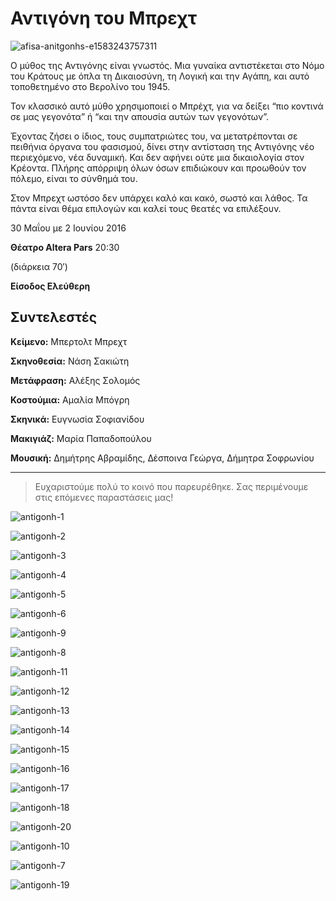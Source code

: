 # Αντιγόνη του Μπρεχτ

![afisa-anitgonhs-e1583243757311](https://github.com/theatrikiopa/theatrikiopa.eu/assets/16403754/fdc4d55b-4d22-4598-99c4-928e76cc6b9a)

Ο μύθος της Αντιγόνης είναι γνωστός. Μια γυναίκα αντιστέκεται στο Νόμο του Κράτους με όπλα τη Δικαιοσύνη, τη Λογική και την Αγάπη, και αυτό τοποθετημένο στο Βερολίνο του 1945.

Τον κλασσικό αυτό μύθο χρησιμοποιεί ο Μπρέχτ, για να δείξει “πιο κοντινά σε μας γεγονότα” ή “και την απουσία αυτών των γεγονότων”.

Έχοντας ζήσει ο ίδιος, τους συμπατριώτες του, να μετατρέπονται σε πειθήνια όργανα του φασισμού, δίνει στην αντίσταση της Αντιγόνης νέο περιεχόμενο, νέα δυναμική. Και δεν αφήνει ούτε μια δικαιολογία στον Κρέοντα. Πλήρης απόρριψη όλων όσων επιδιώκουν και προωθούν τον πόλεμο, είναι το σύνθημά του.

Στον Μπρεχτ ωστόσο δεν υπάρχει καλό και κακό, σωστό και λάθος. Τα πάντα είναι θέμα επιλογών και καλεί τους θεατές να επιλέξουν.

30 Μαΐου με 2 Ιουνίου 2016

**Θέατρο Altera Pars** 20:30

(διάρκεια 70′)

**Είσοδος Ελεύθερη**

## Συντελεστές
**Κείμενο:** Μπερτολτ Μπρεχτ

**Σκηνοθεσία:** Νάση Σακιώτη

**Μετάφραση:** Αλέξης Σολομός

**Κοστούμια:** Αμαλία Μπόγρη

**Σκηνικά:** Ευγνωσία Σοφιανίδου

**Μακιγιάζ:** Μαρία Παπαδοπούλου

**Μουσική:** Δημήτρης Αβραμίδης, Δέσποινα Γεώργα, Δήμητρα Σοφρωνίου

***
> Ευχαριστούμε πολύ το κοινό που παρευρέθηκε.
> Σας περιμένουμε στις επόμενες παραστάσεις μας!

![antigonh-1](https://github.com/theatrikiopa/theatrikiopa.eu/assets/16403754/c78648a2-ac10-4bd0-ba3c-22332ebb69df)

![antigonh-2](https://github.com/theatrikiopa/theatrikiopa.eu/assets/16403754/9dcc7c90-1c4a-48e4-8a32-f9503f2bd892)

![antigonh-3](https://github.com/theatrikiopa/theatrikiopa.eu/assets/16403754/1fd7ae1c-3257-460b-94bd-63067952739a)

![antigonh-4](https://github.com/theatrikiopa/theatrikiopa.eu/assets/16403754/4adeb168-490a-4feb-9ecf-0ec1958bfd97)

![antigonh-5](https://github.com/theatrikiopa/theatrikiopa.eu/assets/16403754/0797544f-9e1c-4760-b381-c3b07239e60e)

![antigonh-6](https://github.com/theatrikiopa/theatrikiopa.eu/assets/16403754/9d478705-c20b-45c3-8e36-f26dbfa08420)

![antigonh-9](https://github.com/theatrikiopa/theatrikiopa.eu/assets/16403754/602f6d5a-182e-470f-86ca-c21ca4066a36)

![antigonh-8](https://github.com/theatrikiopa/theatrikiopa.eu/assets/16403754/7b0d4510-16c7-4854-87c7-e9942b3f215d)

![antigonh-11](https://github.com/theatrikiopa/theatrikiopa.eu/assets/16403754/ad3ea0b0-5cad-4a31-8005-7ec3d4f427d8)

![antigonh-12](https://github.com/theatrikiopa/theatrikiopa.eu/assets/16403754/eb0c3c8c-3e2a-4d2c-bc7b-fd323d989bb5)

![antigonh-13](https://github.com/theatrikiopa/theatrikiopa.eu/assets/16403754/6262fe35-3214-4b93-af44-fbac892210c6)

![antigonh-14](https://github.com/theatrikiopa/theatrikiopa.eu/assets/16403754/d6ff8de2-bbeb-42b5-9b1d-acac5bbfd66a)

![antigonh-15](https://github.com/theatrikiopa/theatrikiopa.eu/assets/16403754/87096d43-075c-4808-8555-75b784177ec5)

![antigonh-16](https://github.com/theatrikiopa/theatrikiopa.eu/assets/16403754/128671bb-5fbd-45ec-97d3-b4d7ce6a3177)

![antigonh-17](https://github.com/theatrikiopa/theatrikiopa.eu/assets/16403754/db726ed2-c85c-4259-9cc0-01503aa51478)

![antigonh-18](https://github.com/theatrikiopa/theatrikiopa.eu/assets/16403754/4257ddb1-e469-41f9-8078-52310dbbeaa7)

![antigonh-20](https://github.com/theatrikiopa/theatrikiopa.eu/assets/16403754/c3318f63-e296-4eb3-b841-fb14da6dbc62)

![antigonh-10](https://github.com/theatrikiopa/theatrikiopa.eu/assets/16403754/90fc3f52-e433-4bee-95f9-97153ac3edaa)

![antigonh-7](https://github.com/theatrikiopa/theatrikiopa.eu/assets/16403754/92c71507-15eb-4ab5-869d-c4acb8fa69b2)

![antigonh-19](https://github.com/theatrikiopa/theatrikiopa.eu/assets/16403754/d7e101f4-aca9-4962-a6e3-62f495edc89b)
